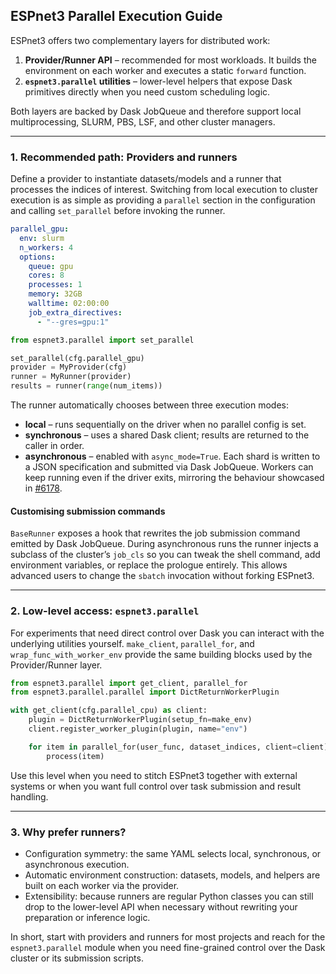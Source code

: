 ## ESPnet3 Parallel Execution Guide

ESPnet3 offers two complementary layers for distributed work:

1. **Provider/Runner API** – recommended for most workloads.  It builds the
   environment on each worker and executes a static `forward` function.
2. **`espnet3.parallel` utilities** – lower-level helpers that expose Dask
   primitives directly when you need custom scheduling logic.

Both layers are backed by Dask JobQueue and therefore support local
multiprocessing, SLURM, PBS, LSF, and other cluster managers.

---

### 1. Recommended path: Providers and runners

Define a provider to instantiate datasets/models and a runner that processes the
indices of interest.  Switching from local execution to cluster execution is as
simple as providing a `parallel` section in the configuration and calling
`set_parallel` before invoking the runner.

```yaml
parallel_gpu:
  env: slurm
  n_workers: 4
  options:
    queue: gpu
    cores: 8
    processes: 1
    memory: 32GB
    walltime: 02:00:00
    job_extra_directives:
      - "--gres=gpu:1"
```

```python
from espnet3.parallel import set_parallel

set_parallel(cfg.parallel_gpu)
provider = MyProvider(cfg)
runner = MyRunner(provider)
results = runner(range(num_items)) 
```

The runner automatically chooses between three execution modes:

- **local** – runs sequentially on the driver when no parallel config is set.
- **synchronous** – uses a shared Dask client; results are returned to the
  caller in order.
- **asynchronous** – enabled with `async_mode=True`.  Each shard is written to a
  JSON specification and submitted via Dask JobQueue.  Workers can keep running
  even if the driver exits, mirroring the behaviour showcased in
  [#6178](https://github.com/espnet/espnet/pull/6178#issuecomment-3400164353).

#### Customising submission commands

`BaseRunner` exposes a hook that rewrites the job submission command emitted by
Dask JobQueue.  During asynchronous runs the runner injects a subclass of the
cluster’s `job_cls` so you can tweak the shell command, add environment
variables, or replace the prologue entirely.  This allows advanced users to
change the `sbatch` invocation without forking ESPnet3.

---

### 2. Low-level access: `espnet3.parallel`

For experiments that need direct control over Dask you can interact with the
underlying utilities yourself.  `make_client`, `parallel_for`, and
`wrap_func_with_worker_env` provide the same building blocks used by the
Provider/Runner layer.

```python
from espnet3.parallel import get_client, parallel_for
from espnet3.parallel.parallel import DictReturnWorkerPlugin

with get_client(cfg.parallel_cpu) as client:
    plugin = DictReturnWorkerPlugin(setup_fn=make_env)
    client.register_worker_plugin(plugin, name="env")

    for item in parallel_for(user_func, dataset_indices, client=client):
        process(item)
```

Use this level when you need to stitch ESPnet3 together with external systems or
when you want full control over task submission and result handling.

---

### 3. Why prefer runners?

- Configuration symmetry: the same YAML selects local, synchronous, or
  asynchronous execution.
- Automatic environment construction: datasets, models, and helpers are built on
  each worker via the provider.
- Extensibility: because runners are regular Python classes you can still drop
  to the lower-level API when necessary without rewriting your preparation or
  inference logic.

In short, start with providers and runners for most projects and reach for the
`espnet3.parallel` module when you need fine-grained control over the Dask
cluster or its submission scripts.
